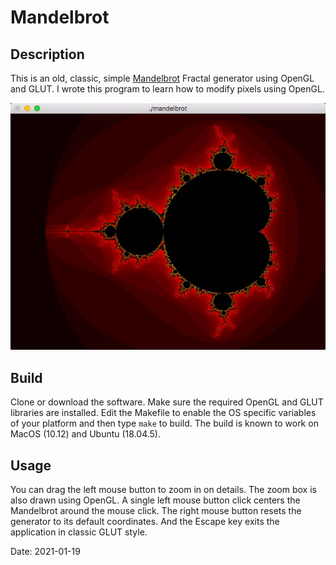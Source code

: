 # Mandelbrot

## Description

This is an old, classic, simple [Mandelbrot](https://en.wikipedia.org/wiki/Mandelbrot_set) Fractal generator using OpenGL and GLUT. I wrote this program to learn how to modify pixels using OpenGL.

![Mandelbrot](images/Mandelbrot.jpeg)

## Build

Clone or download the software. Make sure the required OpenGL and GLUT libraries are installed. Edit the Makefile to enable the OS specific variables of your platform and then type `make` to build. The build is known to work on MacOS (10.12) and Ubuntu (18.04.5).

## Usage

You can drag the left mouse button to zoom in on details. The zoom box is also drawn using OpenGL. A single left mouse button click centers the Mandelbrot around the mouse click. The right mouse button resets the generator to its default coordinates. And the Escape key exits the application in classic GLUT style.

Date: 2021-01-19

